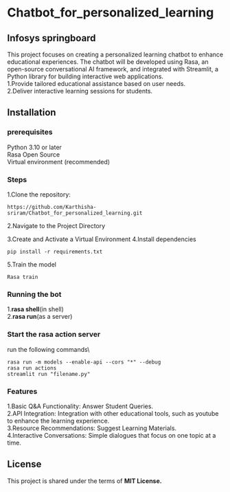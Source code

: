 # Chatbot_for_personalized_learning
## Infosys springboard
This project focuses on creating a personalized learning chatbot to enhance educational experiences. The chatbot will be developed using Rasa, an open-source conversational AI framework, and integrated with Streamlit, a Python library for building interactive web applications.\
1.Provide tailored educational assistance based on user needs.\
2.Deliver interactive learning sessions for students.



## Installation
### prerequisites
Python 3.10 or later\
Rasa Open Source\
Virtual environment (recommended)
### Steps
1.Clone the repository:
```
https://github.com/Karthisha-sriram/Chatbot_for_personalized_learning.git
```
2.Navigate to the Project Directory

3.Create and Activate a Virtual Environment
4.Install dependencies
```
pip install -r requirements.txt
```
5.Train the model
```
Rasa train
```
### Running the bot
1.**rasa shell**(in shell)\
2.**rasa run**(as a server)
### Start the rasa action server
run the following commands\
```
rasa run -m models --enable-api --cors "*" --debug
rasa run actions
streamlit run "filename.py"
```
### Features
 1.Basic Q&A Functionality: Answer Student Queries.\
 2.API Integration: Integration with other educational tools, such as youtube to enhance the learning experience.\
 3.Resource Recommendations: Suggest Learning Materials.\
 4.Interactive Conversations: Simple dialogues that focus on one topic at a time.


## License
This project is shared under the terms of **MIT License.**
